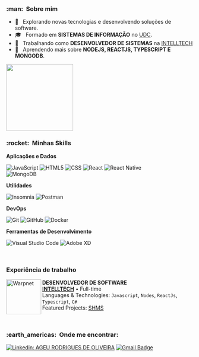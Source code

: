 
<h3> :man: &nbsp;Sobre mim </h3>

- 🤔 &nbsp; Explorando novas tecnologias e desenvolvendo soluções de software.
- 🎓 &nbsp; Formado em **SISTEMAS DE INFORMAÇÃO** no <a href="https://www.udc.edu.br/web/cursos/graduacao/sistemasdeinformacao.html">UDC</a>.
- 💼 &nbsp; Trabalhando como **DESENVOLVEDOR DE SISTEMAS** na <a href="www.intelltech.com.br">INTELLTECH</a>
- 🌱 &nbsp; Aprendendo mais sobre **NODEJS, REACTJS, TYPESCRIPT E MONGODB**.
<img height="180em" src="https://github-readme-stats.vercel.app/api?username=ageurdo&show_icons=true&hide_border=true&&count_private=true&include_all_commits=true" />

<h3> :rocket: &nbsp;Minhas Skills </h3>

**Aplicações e Dados**

  ![JavaScript](https://img.shields.io/badge/-JavaScript-333333?style=flat&logo=javascript)
  ![HTML5](https://img.shields.io/badge/-HTML5-333333?style=flat&logo=HTML5)
  ![CSS](https://img.shields.io/badge/-CSS-333333?style=flat&logo=CSS3&logoColor=1572B6)
  ![React](https://img.shields.io/badge/-React-333333?style=flat&logo=react)
  ![React Native](https://img.shields.io/badge/-React%20Native-333333?style=flat&logo=react)  
  ![MongoDB](https://img.shields.io/badge/-MongoDB-333333?style=flat&logo=MongoDB&logoColor=48c21a)

**Utilidades**

  ![Insomnia](https://img.shields.io/badge/-Insomnia-333333?style=flat&logo=insomnia)
  ![Postman](https://img.shields.io/badge/-Postman-333333?style=flat&logo=postman)

**DevOps**

  ![Git](https://img.shields.io/badge/-Git-333333?style=flat&logo=git)
  ![GitHub](https://img.shields.io/badge/-GitHub-333333?style=flat&logo=github)
  ![Docker](https://img.shields.io/badge/-Docker-333333?style=flat&logo=docker)

**Ferramentas de Desenvolvimento**

  ![Visual Studio Code](https://img.shields.io/badge/-Visual%20Studio%20Code-333333?style=flat&logo=visual-studio-code&logoColor=007ACC)
  ![Adobe XD](https://img.shields.io/badge/-Adobe%20XD-333333?style=flat&logo=adobe-xd&logoColor=007ACC)

<br/>

### Experiência de trabalho

[<img align="left" height="94px" width="94px" alt="Warpnet" src="https://media.licdn.cn/dms/image/C560BAQHatcxOkyfvjA/company-logo_200_200/0/1570206474480?e=2159024400&v=beta&t=VzK3e7eegFDCYtWtW3HoIcb3N0My6a1u-Yj4RX4Xj0o"/>](http://intelltech.com.br/)

**DESENVOLVEDOR DE SOFTWARE** \
[**INTELLTECH**](https://www.intelltech.com.br/) • Full-time \
Languages & Technologies: `Javascript`, `Nodes`, `ReactJs`, `Typescript`, `C#`\
Featured Projects: [SHMS](https://intelltech.com.br/language/en/slope-health-monitoring-system-en/)
<br/>

<br/>

<h3> :earth_americas: &nbsp;Onde me encontrar: </h3> 

[![Linkedin: AGEU RODRIGUES DE OLIVEIRA](https://img.shields.io/badge/-ageurodriguesdeoliveira-blue?style=flat-square&logo=Linkedin&logoColor=white&link=ageurodriguesdeoliveira)](https://www.linkedin.com/in/ageu-rodrigues-de-oliveira-31ba8829/)
[![Gmail Badge](https://img.shields.io/badge/-ageurdo@gmail.com-006bed?style=flat-square&logo=Gmail&logoColor=white&link=mailto:ageurdo@gmail.com)](ageurdo@gmail.com)



